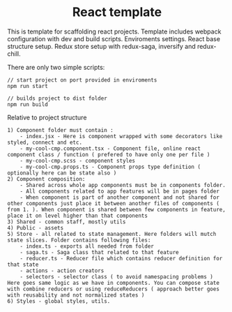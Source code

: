 <h1 align='center'>React template</h1>


<p>This is template for scaffolding react projects. Template includes webpack configuration with dev and build scripts. Enviroments settings. React base structure setup. Redux store setup with redux-saga, inversify and redux-chill.</p>


<p>
	There are only two simple scripts: 

	// start project on port provided in enviroments
	npm run start 

	// builds project to dist folder
	npm run build 
</p>

<p>
	Relative to project structure


	1) Component folder must contain : 
		- index.jsx - Here is component wrapped with some decorators like styled, connect and etc.
		- my-cool-cmp.component.tsx - Component file, online react component class / function ( prefered to have only one per file )
		- my-cool-cmp.scss - component styles
		- my-cool-cmp.props.ts - Component props type definition ( optionally here can be state also )
	2) Component composition: 
		- Shared across whole app components must be in components folder.
		- All components related to app features will be in pages folder
		- When component is part of another component and not shared for other components just place it between another files of components ( from 1. ). When component is shared between few components in feature, place it on level higher than that components
	3) Shared - common staff, mostly utils
	4) Public - assets
	5) Store - all related to state management. Here folders will mutch state slices. Folder contains following files: 
		- index.ts - exports all needed from folder
		- saga.ts - Saga class that related to that feature
		- reducer.ts - Reducer file which contains reducer definition for that state
		- actions - action creators 
		- selectors - selector class ( to avoid namespacing problems )
	Here goes same logic as we have in components. You can compose state with combine reducers or using reduceReducers ( approach better goes with reusability and not normalized states )
	6) Styles - global styles, utils.
</p>




